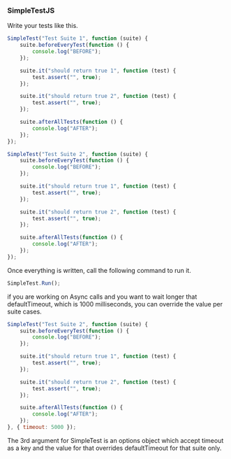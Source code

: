### SimpleTestJS


Write your tests like this.

```js
SimpleTest("Test Suite 1", function (suite) {
    suite.beforeEveryTest(function () {
        console.log("BEFORE");
    });

    suite.it("should return true 1", function (test) {
        test.assert("", true);
    });

    suite.it("should return true 2", function (test) {
        test.assert("", true);
    });

    suite.afterAllTests(function () {
        console.log("AFTER");
    });
});

SimpleTest("Test Suite 2", function (suite) {
    suite.beforeEveryTest(function () {
        console.log("BEFORE");
    });

    suite.it("should return true 1", function (test) {
        test.assert("", true);
    });

    suite.it("should return true 2", function (test) {
        test.assert("", true);
    });

    suite.afterAllTests(function () {
        console.log("AFTER");
    });
});
```

Once everything is written, call the following command to run it.

```js
SimpleTest.Run();
```

if you are working on Async calls and you want to wait longer that defaultTimeout, which is 1000 milliseconds, you can override the value per suite cases.
 
```js
SimpleTest("Test Suite 2", function (suite) {
    suite.beforeEveryTest(function () {
        console.log("BEFORE");
    });

    suite.it("should return true 1", function (test) {
        test.assert("", true);
    });

    suite.it("should return true 2", function (test) {
        test.assert("", true);
    });

    suite.afterAllTests(function () {
        console.log("AFTER");
    });
}, { timeout: 5000 });
```

The 3rd argument for SimpleTest is an options object which accept timeout as a key and the value for that overrides defaultTimeout for that suite only.

